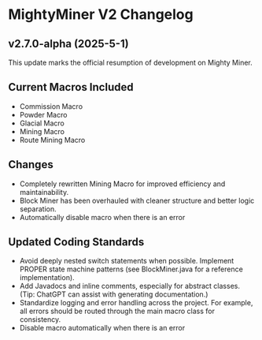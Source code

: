# MightyMiner V2 Changelog

## v2.7.0-alpha (2025-5-1)

This update marks the official resumption of development on Mighty Miner.

## Current Macros Included
- Commission Macro
- Powder Macro
- Glacial Macro
- Mining Macro
- Route Mining Macro

## Changes
- Completely rewritten Mining Macro for improved efficiency and maintainability.
- Block Miner has been overhauled with cleaner structure and better logic separation.
- Automatically disable macro when there is an error

## Updated Coding Standards
- Avoid deeply nested switch statements when possible. Implement PROPER state machine patterns (see BlockMiner.java for a reference implementation).
- Add Javadocs and inline comments, especially for abstract classes. (Tip: ChatGPT can assist with generating documentation.)
- Standardize logging and error handling across the project. For example, all errors should be routed through the main macro class for consistency.
- Disable macro automatically when there is an error

